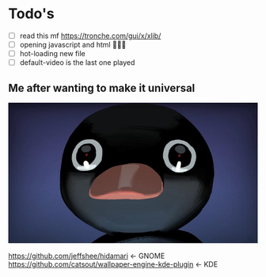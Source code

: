 # Todo's

- [ ] read this mf https://tronche.com/gui/x/xlib/
- [ ] opening javascript and html 🤮🤮🤮
- [ ] hot-loading new file
- [ ] default-video is the last one played

## Me after wanting to make it universal

![me](realisation.jpg "me after seeing how linux distributions DE WM's work XD")


https://github.com/jeffshee/hidamari <- GNOME
https://github.com/catsout/wallpaper-engine-kde-plugin <- KDE
